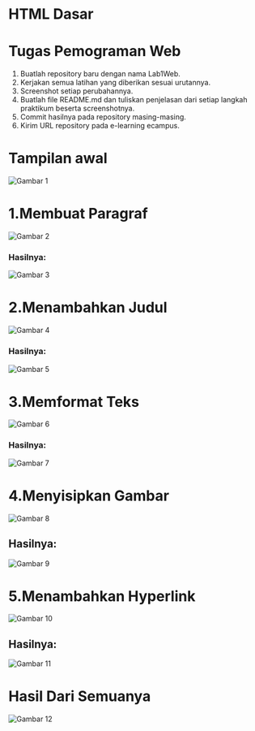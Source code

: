 # HTML Dasar

# Tugas Pemograman Web
1. Buatlah repository baru dengan nama Lab1Web.
2. Kerjakan semua latihan yang diberikan sesuai urutannya.
3. Screenshot setiap perubahannya.
4. Buatlah file README.md dan tuliskan penjelasan dari setiap langkah praktikum beserta
screenshotnya.
5. Commit hasilnya pada repository masing-masing.
6. Kirim URL repository pada e-learning ecampus.

# Tampilan awal
![Gambar 1](https://github.com/RizjkyDitoRidwansyah/Lab1Web/assets/116090827/a10599d9-54dc-4de8-abaf-581b4d1050a6)

# 1.Membuat Paragraf
![Gambar 2](https://github.com/RizjkyDitoRidwansyah/Lab1Web/assets/116090827/0b0eae7d-2101-4afc-9cda-da9e8a64d285)

### Hasilnya:
![Gambar 3](https://github.com/RizjkyDitoRidwansyah/Lab1Web/assets/116090827/7e386a3a-a88d-45ca-9e2b-81f2764cd5e7)

# 2.Menambahkan Judul
![Gambar 4](https://github.com/RizjkyDitoRidwansyah/Lab1Web/assets/116090827/65641523-83f5-4430-b3fd-44a565b333a8)

### Hasilnya:
![Gambar 5](https://github.com/RizjkyDitoRidwansyah/Lab1Web/assets/116090827/982c9d22-186a-4aca-a6cf-150542d2b308)

# 3.Memformat Teks
![Gambar 6](https://github.com/RizjkyDitoRidwansyah/Lab1Web/assets/116090827/9a1d7394-3d39-4c67-8946-5d46466c0067)

### Hasilnya:
![Gambar 7](https://github.com/RizjkyDitoRidwansyah/Lab1Web/assets/116090827/cb0790b6-4b7e-4bf3-998d-1d784120a94f)

# 4.Menyisipkan Gambar
![Gambar 8](https://github.com/RizjkyDitoRidwansyah/Lab1Web/assets/116090827/ff0f7f5c-ef53-4962-8306-ce492dc27cf4)

## Hasilnya:
![Gambar 9](https://github.com/RizjkyDitoRidwansyah/Lab1Web/assets/116090827/528ce315-bd0e-4c3c-855d-4c1013cad36a)

# 5.Menambahkan Hyperlink
![Gambar 10](https://github.com/RizjkyDitoRidwansyah/Lab1Web/assets/116090827/57acbb41-2e7d-45e3-9afc-e8a026160cbb)

## Hasilnya:
![Gambar 11](https://github.com/RizjkyDitoRidwansyah/Lab1Web/assets/116090827/116f2f37-7eac-435f-83f8-8a0c069be98f)

# Hasil Dari Semuanya
![Gambar 12](https://github.com/RizjkyDitoRidwansyah/Lab1Web/assets/116090827/1095791e-e516-4ab9-b810-83dd81bdec90)


